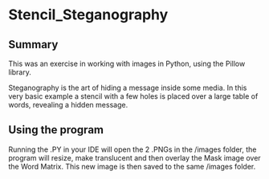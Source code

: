 # Stencil_Steganography  
## Summary  
This was an exercise in working with images in Python, using the Pillow library.  

Steganography is the art of hiding a message inside some media. In this very basic example a stencil with a few holes is placed over a large table of words, revealing a hidden message.  

## Using the program
Running the .PY in your IDE will open the 2 .PNGs in the /images folder, the program will resize, make translucent and then overlay the Mask image over the Word Matrix. This new image is then saved to the same /images folder.
